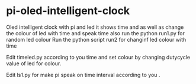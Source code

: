 # pi-oled-intelligent-clock
Oled intelligent clock with pi and led it shows time and as well as change the colour of led with time and speak time also
run the python run1.py for random led colour
Run the python script run2 for changinf led colour with time

Edit timeled.py according to you time and set colour by changing dutycycle value of led for colour.

Edit ls1.py for make pi speak on time interval according to you .
